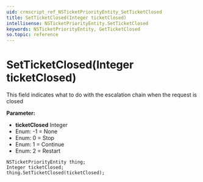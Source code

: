 ```yaml
---
uid: crmscript_ref_NSTicketPriorityEntity_SetTicketClosed
title: SetTicketClosed(Integer ticketClosed)
intellisense: NSTicketPriorityEntity.SetTicketClosed
keywords: NSTicketPriorityEntity, GetTicketClosed
so.topic: reference
---
```


# SetTicketClosed(Integer ticketClosed)

This field indicates what to do with the escalation chain when the request is closed

**Parameter:** 
* **ticketClosed** Integer
* Enum: -1 = None 
* Enum: 0 = Stop 
* Enum: 1 = Continue 
* Enum: 2 = Restart 

```crmscript
NSTicketPriorityEntity thing;
Integer ticketClosed;
thing.SetTicketClosed(ticketClosed);
```

